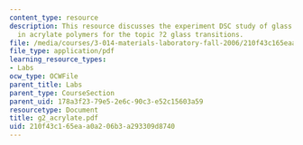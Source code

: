 ```yaml
---
content_type: resource
description: This resource discusses the experiment DSC study of glass transitions
  in acrylate polymers for the topic ?2 glass transitions.
file: /media/courses/3-014-materials-laboratory-fall-2006/210f43c165eaa0a206b3a293309d8740_g2_acrylate.pdf
file_type: application/pdf
learning_resource_types:
- Labs
ocw_type: OCWFile
parent_title: Labs
parent_type: CourseSection
parent_uid: 178a3f23-79e5-2e6c-90c3-e52c15603a59
resourcetype: Document
title: g2_acrylate.pdf
uid: 210f43c1-65ea-a0a2-06b3-a293309d8740
---
```

